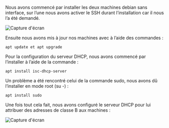 Nous avons commencé par installer les deux machines debian sans interface, sur l’une nous avons activer le SSH durant l’installation car il nous l’a été demandé.

<img src="/0.png" alt="Capture d'écran"/>

Ensuite nous avons mis à jour nos machines avec à l’aide des commandes :
```
apt update et apt upgrade
```

Pour la configuration du serveur DHCP, nous avons commencé par l’installer à l’aide de la commande :
```
apt install isc-dhcp-server
```
Un problème a été rencontré celui de la commande sudo, nous avons dû l’installer en mode root (su -) :
```
apt install sudo
```

Une fois tout cela fait, nous avons configuré le serveur DHCP pour lui attribuer des adresses de classe B aux machines :

<img src="/1.png" alt="Capture d'écran"/>
